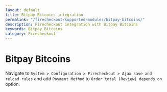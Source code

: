 ```yaml
---
layout: default
title: Bitpay Bitcoins integration
permalink: "/firecheckout/supported-modules/bitpay-bitcoins/"
description: Firecheckout integration with Bitpay Bitcoins
keywords: Bitpay_Bitcoins
category: Firecheckout
---
```


# Bitpay Bitcoins

Navigate to `System > Configuration > Firecheckout > Ajax save and reload rules`
and add `Payment Method` to `Order total (Review) depends on` option.

